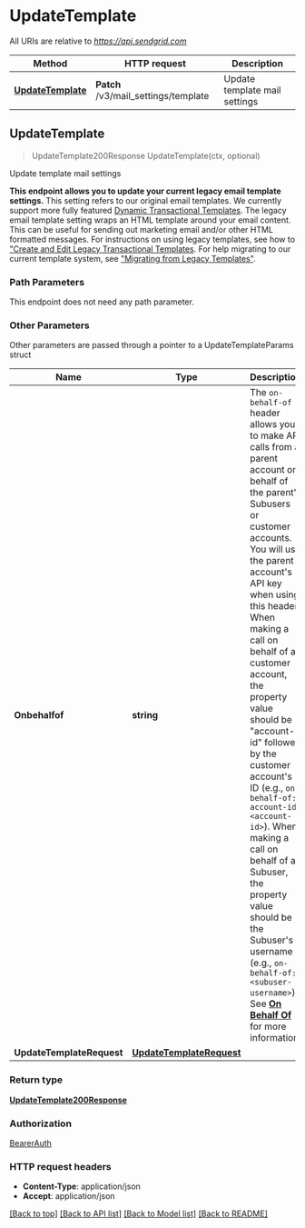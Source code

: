# UpdateTemplate

All URIs are relative to *https://api.sendgrid.com*

Method | HTTP request | Description
------------- | ------------- | -------------
[**UpdateTemplate**](UpdateTemplate.md#UpdateTemplate) | **Patch** /v3/mail_settings/template | Update template mail settings



## UpdateTemplate

> UpdateTemplate200Response UpdateTemplate(ctx, optional)

Update template mail settings

**This endpoint allows you to update your current legacy email template settings.**  This setting refers to our original email templates. We currently support more fully featured [Dynamic Transactional Templates](https://sendgrid.com/docs/ui/sending-email/how-to-send-an-email-with-dynamic-transactional-templates/).  The legacy email template setting wraps an HTML template around your email content. This can be useful for sending out marketing email and/or other HTML formatted messages. For instructions on using legacy templates, see how to [\"Create and Edit Legacy Transactional Templates](https://sendgrid.com/docs/ui/sending-email/create-and-edit-legacy-transactional-templates/). For help migrating to our current template system, see [\"Migrating from Legacy Templates\"](https://sendgrid.com/docs/ui/sending-email/migrating-from-legacy-templates/).

### Path Parameters

This endpoint does not need any path parameter.

### Other Parameters

Other parameters are passed through a pointer to a UpdateTemplateParams struct


Name | Type | Description
------------- | ------------- | -------------
**Onbehalfof** | **string** | The `on-behalf-of` header allows you to make API calls from a parent account on behalf of the parent's Subusers or customer accounts. You will use the parent account's API key when using this header. When making a call on behalf of a customer account, the property value should be \"account-id\" followed by the customer account's ID (e.g., `on-behalf-of: account-id <account-id>`). When making a call on behalf of a Subuser, the property value should be the Subuser's username (e.g., `on-behalf-of: <subuser-username>`). See [**On Behalf Of**](https://docs.sendgrid.com/api-reference/how-to-use-the-sendgrid-v3-api/on-behalf-of) for more information.
**UpdateTemplateRequest** | [**UpdateTemplateRequest**](UpdateTemplateRequest.md) | 

### Return type

[**UpdateTemplate200Response**](UpdateTemplate200Response.md)

### Authorization

[BearerAuth](../README.md#BearerAuth)

### HTTP request headers

- **Content-Type**: application/json
- **Accept**: application/json

[[Back to top]](#) [[Back to API list]](../README.md#documentation-for-api-endpoints)
[[Back to Model list]](../README.md#documentation-for-models)
[[Back to README]](../README.md)

